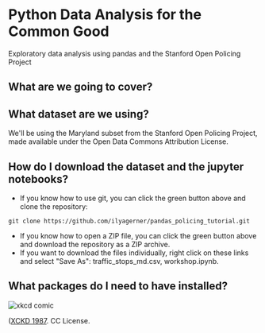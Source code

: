 # Python Data Analysis for the Common Good
Exploratory data analysis using pandas and the Stanford Open Policing Project

## What are we going to cover?

## What dataset are we using?
We'll be using the Maryland subset from the Stanford Open Policing Project, made available under the Open Data Commons Attribution License.

## How do I download the dataset and the jupyter notebooks?
- If you know how to use git, you can click the green button above and clone the repository:

`git clone https://github.com/ilyagerner/pandas_policing_tutorial.git`
- If you know how to open a ZIP file, you can click the green button above and download the repository as a ZIP archive.
- If you want to download the files individually, right click on these links and select "Save As": traffic_stops_md.csv, workshop.ipynb.

## What packages do I need to have installed?
![xkcd comic](https://imgs.xkcd.com/comics/python_environment.png "The Python environmental protection agency wants to seal it in a cement chamber, with pictorial messages to future civilizations warning them about the danger of using sudo to install random Python packages.")

([XCKD 1987](https://xkcd.com/1987/). CC License.


